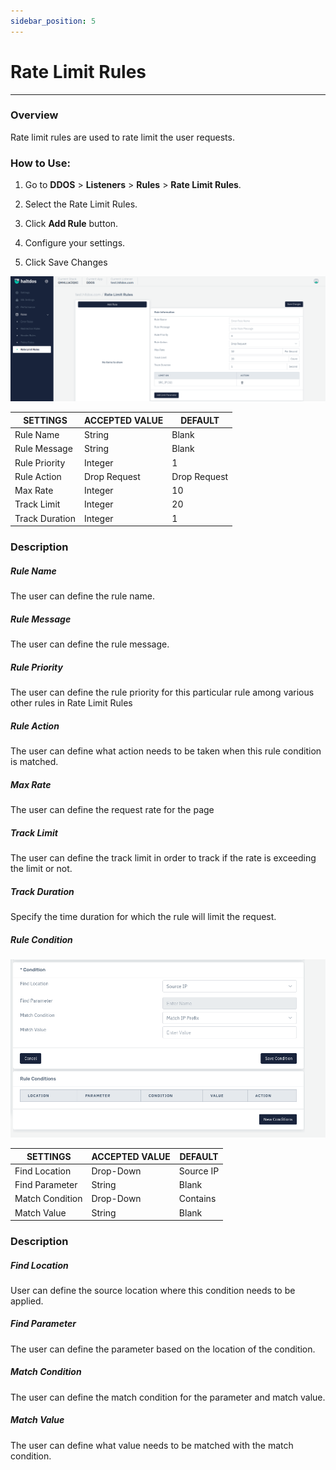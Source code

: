 ```yaml
---
sidebar_position: 5
---
```


# Rate Limit Rules

---
### Overview
Rate limit rules are used to rate limit the user requests.

### How to Use:

1. Go to **DDOS** > **Listeners** > **Rules** > **Rate Limit Rules**.

2. Select the Rate Limit Rules.

3. Click **Add Rule** button.

4. Configure your settings. 

5. Click Save Changes

![Rate Limit rule](/img/ddos/v7/docs/ratelimit.png)



| SETTINGS       | ACCEPTED VALUE | DEFAULT      |
|----------------|----------------|--------------|
| Rule Name      | String         | Blank        |
| Rule Message   | String         | Blank        |
| Rule Priority  | Integer        | 1            |
| Rule Action    | Drop Request   | Drop Request |
| Max Rate       | Integer        | 10           |
| Track Limit    | Integer        | 20           |
| Track Duration | Integer        | 1            |

### Description

##### **Rule Name**

The user can define the rule name.

##### **Rule Message**

The user can define the rule message.

##### **Rule Priority**

The user can define the rule priority for this particular rule among various other rules in Rate Limit Rules

##### **Rule Action**

The user can define what action needs to be taken when this rule condition is matched.

##### **Max Rate**

The user can define the request rate for the page

##### **Track Limit**

The user can define the track limit in order to track if the rate is exceeding the limit or not.

##### **Track Duration**

Specify the time duration for which the rule will limit the request.

##### **Rule Condition**

![Rate Limit rule](/img/ddos/v7/docs/ratelimit2.png)

| SETTINGS        | ACCEPTED VALUE | DEFAULT   |
|-----------------|----------------|-----------|
| Find Location   | Drop-Down      | Source IP |
| Find Parameter  | String         | Blank     |
| Match Condition | Drop-Down      | Contains  |
| Match Value     | String         | Blank     |

### Description

##### **Find Location**

User can define the source location where this condition needs to be applied.

##### **Find Parameter**

The user can define the parameter based on the location of the condition.

##### **Match Condition**

The user can define the match condition for the parameter and match value.

##### **Match Value**

The user can define what value needs to be matched with the match condition.
